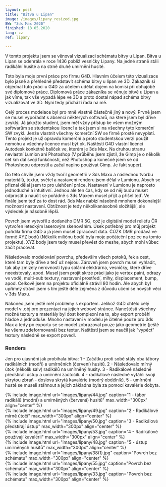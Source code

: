 ```yaml
---
layout: post
title: "Bitva u Lipan"
image: /images/lipany_resized.jpg
SW: "3ds Max 2020"
finished: 18.05.2020
lang: cz
ref: lipany

---
```



V tomto projektu jsem se věnoval vizualizaci schématu bitvy u Lipan. Bitva u Lipan se odehrála v roce 1436 poblíž vesničky Lipany. Na jedné straně stáli radikální husité a na strně druhé umírnění husité. 

Toto byla moje první práce pro firmu G4D. Hlavním účelem této vizualizace bylo jasně a přehledně představit schéma bitvy u lipan ve 3D. Zákazník si objednal tuto práci u G4D za účelem udělat dojem na komisi při obhajobě své diplomové práce. Diplomová práce zákazníka se věnuje bitvě u Lipan a jak víme, tak vše vypadá lépe ve 3D a proto dostal nápad schéma bitvy vizualizovat ve 3D. Nyní tedy přichází řada na mě. 

Celý proces modelace byl pro mně vlastně částečně jiný a nový. Prvně jsem se musel vypořádat s absencí některých softwarů, na které jsem byl dříve zvyklý. Já jakožto student, jsem měl vždy přístup ke všem možným softwarům se studentskou licencí a tak jsem si na všechny tyto komerční SW zvykl. Jenže vlastnit všechny komerční SW se firmě prostě nevyplatí. Tento projekt je už opravdu komerční a proto studentskou verzi použít nemohu a všechny licence musí být ok. Naštěstí G4D vlastní licenci Autodesk konkétně balíček ve, kterém je 3ds Max. Na druhou stranu nevlastní Lumion ani Photoshop (V průběhu jsem zjistil, že Gimp je o několik set km dál svojí funkčností, než Photoshop a konečně jsem se od Photoshopu odprostil a začal naplno používat Gimp. Je fakt super).

Do této chvíle jsem vždy tvořil geometrii v 3ds Maxu a následnou tvorbu materiálů, textur, světel a nastavení renderu jsem dělal v Lumionu. Abych se přiznal dělal jsem to pro ulehčení práce. Nastavení v Lumionu je naprosto jednoduché a intuitivní. Jednou ale ten čas, kdy se od něj budu muset odprostit a naučit se pořádně s 3ds Maxem musel přijít a přišel teď. Ve finále jsem teď za to dost rád. 3ds Max nabízí násobně mnohem dokonalejší možnosti nastavení. Obtížnost je tedy několikanásobně složitější, ale výsledek je násobně lěpší. 

Povrch jsem vytvořil z dodaného DMR 5G, což je digitální model reliéfu ČR vytvořen leteckým laserovým skenováním. Úsek potřebný pro můj projekt pořídila firma G4D a já jsem musel zpracovat data. ČÚZK DMR prodává ve formě XYZ bodů (Několik miliónu bodů byla moje počáteční pozice na tomto projektu). XYZ body jsem tedy musel převést do meshe, abych mohl vůbec začít pracovat.

Následovalo modelování povrchu, především všech potoků, řek a cest, které tam byly dříve a teď už nejsou. Zároveň jsem povrch musel vyhladit, tak aby zmizely nerovnosti typu solární elektrárna, vesničky, které dříve neexistovaly, apod. Musel jsem projít skrze práci jako je vertex paint, odrazy ve vodě, multi-sub textury, nastavení prostředí, mlhy, displacement, bump, apod. Celkově jsem na projektu oficiálně strávil 80 hodin. Ale abych byl upřímný strávil jsem s tím ještě déle zejména z důvodu učení se nových věcí v 3ds Maxu.

Nakonec jsem ještě měl problémy s exportem. Jelikož G4D chtělo celý model v .obj pro prezentaci na jejich webové stránce. Naneštěstí všechny možné textury a materiály byl dost komplexní na to, aby export proběhl hladce a jednoduše. Mnoho nastavení v modelu je čitelné pouze pro 3ds Max a tedy po exportu se se model zobrazoval pouze jako geometrie (ještě ke všemu zdeformovaná) bez textur. Naštěstí jsem se naučil jak "vypéct" textury následně se export povedl. 


<h3> Renders </h3>

Jen pro ujasnění jak probíhala bitva:
1 - Začátku proti sobě stály oba tábory radikálních (modří) a umírněních (červení) husitů.
2 - Následovalo mírný útok (několik salv) radikálů na umírněný husity.
3 - Radikálové následně předstírali ústup a umírnění zaútočili.
4 - radikálové následně vytáhli svojí skrytou zbraň - doslova skrytá kavalérie (modrý obdélník).
5 - umírnění husté se museli stáhnout a jejich základna byla za pomocí kavalérie dobyta.



{% include image.html url="images/lipany/44.jpg" caption="1 - tábor radikálů (modrá) a umírněných (červená) husitů" max_width="300px" align="center" %}
<br>
{% include image.html url="images/lipany/49.jpg" caption="2 - Radikálové mírně útočí" max_width="300px" align="center" %}
<br>
{% include image.html url="images/lipany/50.jpg" caption="3 - Radikálové předstírají ústup" max_width="300px" align="center" %}
<br>
{% include image.html url="images/lipany/53.jpg" caption="4 - Radikálové používají kavalérii" max_width="300px" align="center" %}
<br>
{% include image.html url="images/lipany/48.jpg" caption="5 - ústup umírněných husitů" max_width="300px" align="center" %}
<br>
{% include image.html url="images/lipany/38(1).jpg" caption="Povrch bez schématu" max_width="300px" align="center" %}
<br>
{% include image.html url="images/lipany/55.jpg" caption="Povrch bez schématu" max_width="300px" align="center" %}
<br>
{% include image.html url="images/lipany/33.jpg" caption="Povrch bez schématu" max_width="300px" align="center" %}
<br>